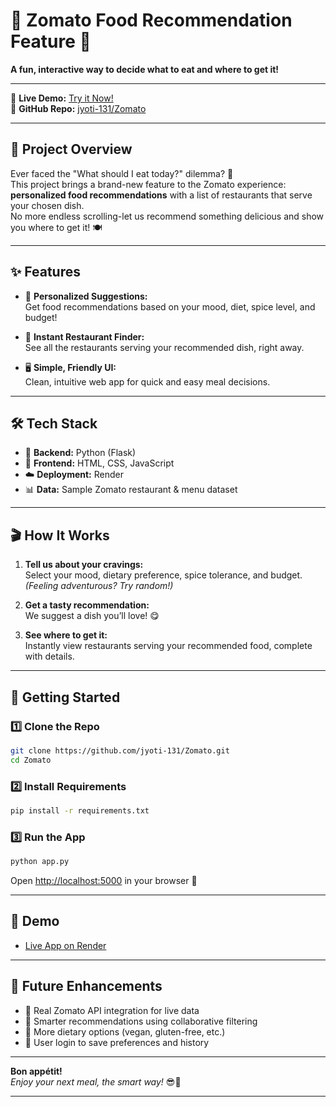 # 🍔 Zomato Food Recommendation Feature 🍕  
**A fun, interactive way to decide what to eat and where to get it!**

---

🌟 **Live Demo:** [Try it Now!](https://zomato-b7qv.onrender.com)  
🔗 **GitHub Repo:** [jyoti-131/Zomato](https://github.com/jyoti-131/Zomato)

---

## 🚀 Project Overview

Ever faced the "What should I eat today?" dilemma? 🤔  
This project brings a brand-new feature to the Zomato experience: **personalized food recommendations** with a list of restaurants that serve your chosen dish.  
No more endless scrolling-let us recommend something delicious and show you where to get it! 🍽️

---

## ✨ Features

- 🎯 **Personalized Suggestions:**  
  Get food recommendations based on your mood, diet, spice level, and budget!

- 🍲 **Instant Restaurant Finder:**  
  See all the restaurants serving your recommended dish, right away.

- 🖥️ **Simple, Friendly UI:**  
  Clean, intuitive web app for quick and easy meal decisions.

---

## 🛠️ Tech Stack

- 🐍 **Backend:** Python (Flask)
- 🎨 **Frontend:** HTML, CSS, JavaScript
- ☁️ **Deployment:** Render
- 📊 **Data:** Sample Zomato restaurant & menu dataset

---

## 🎬 How It Works

1. **Tell us about your cravings:**  
   Select your mood, dietary preference, spice tolerance, and budget.  
   _(Feeling adventurous? Try random!)_

2. **Get a tasty recommendation:**  
   We suggest a dish you’ll love! 😋

3. **See where to get it:**  
   Instantly view restaurants serving your recommended food, complete with details.

---

## 🏁 Getting Started

### 1️⃣ Clone the Repo

```bash
git clone https://github.com/jyoti-131/Zomato.git
cd Zomato
```

### 2️⃣ Install Requirements

```bash
pip install -r requirements.txt
```

### 3️⃣ Run the App

```bash
python app.py
```

Open [http://localhost:5000](http://localhost:5000) in your browser 🚀

---

## 📸 Demo

- [Live App on Render](https://zomato-b7qv.onrender.com)

---

## 🌱 Future Enhancements

- 🔄 Real Zomato API integration for live data
- 🤝 Smarter recommendations using collaborative filtering
- 🥗 More dietary options (vegan, gluten-free, etc.)
- 📝 User login to save preferences and history

---

**Bon appétit!**  
_Enjoy your next meal, the smart way!_ 😎🍴

---
